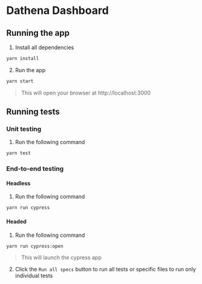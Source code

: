 # Dathena Dashboard

## Running the app
1. Install all dependencies
```bash
yarn install
```
2. Run the app
```bash
yarn start
```
> This will open your browser at http://localhost:3000

## Running tests
### Unit testing
1. Run the following command
```bash
yarn test
```

### End-to-end testing
#### Headless
1. Run the following command
```bash
yarn run cypress
```
#### Headed
1. Run the following command
```bash
yarn run cypress:open
```
> This will launch the cypress app

2. Click the `Run all specs` button to run all tests or specific files to run only individual tests
